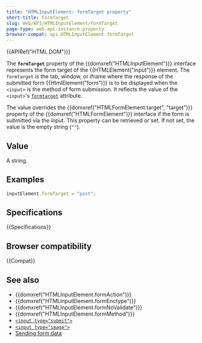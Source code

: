 ```yaml
---
title: "HTMLInputElement: formTarget property"
short-title: formTarget
slug: Web/API/HTMLInputElement/formTarget
page-type: web-api-instance-property
browser-compat: api.HTMLInputElement.formTarget
---
```


{{APIRef("HTML DOM")}}

The **`formTarget`** property of the {{domxref("HTMLInputElement")}} interface represents the form target of the {{HTMLElement("input")}} element. The `formtarget` is the tab, window, or iframe where the response of the submitted form {{HtmlElement("form")}} is to be displayed when the `<input>` is the method of form submission. It reflects the value of the `<input>`'s [`formtarget`](/en-US/docs/Web/HTML/Element/input#formtarget) attribute.

The value overrides the {{domxref("HTMLFormElement.target", "target")}} property of the {{domxref("HTMLFormElement")}} interface if the form is submitted via the input. This property can be retrieved or set. If not set, the value is the empty string (`""`).

## Value

A string.

## Examples

```js
inputElement.formTarget = "post";
```

## Specifications

{{Specifications}}

## Browser compatibility

{{Compat}}

## See also

- {{domxref("HTMLInputElement.formAction")}}
- {{domxref("HTMLInputElement.formEnctype")}}
- {{domxref("HTMLInputElement.formNoValidate")}}
- {{domxref("HTMLInputElement.formMethod")}}
- [`<input type="submit">`](/en-US/docs/Web/HTML/Element/input/submit)
- [`<input type="image">`](/en-US/docs/Web/HTML/Element/input/submit)
- [Sending form data](/en-US/docs/Learn/Forms/Sending_and_retrieving_form_data)

